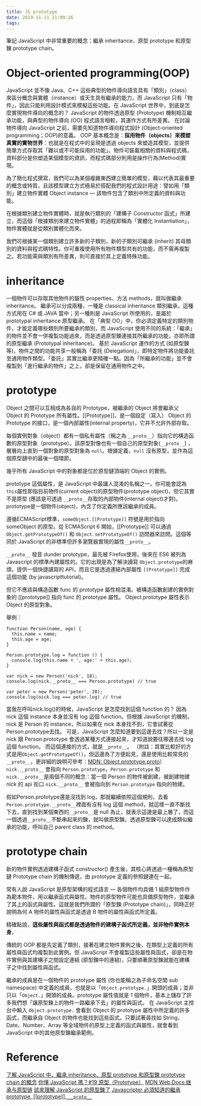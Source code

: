 ```yaml
---
title: JS prototype
date: 2019-11-11 21:09:26
tags:
---
```


筆記 JavaScript 中非常重要的概念：繼承 inheritance、原型 prototype 和原型鍊 prototype chain。

# Object-oriented programming(OOP)

JavaScript 並不像 Java、C++ 這些典型的物件導向語言具有「類別」（class）來區分概念與實體（instance）或天生具有繼承的能力，而 JavaScript 只有「物件」，因此只能利用設計模式來模擬這些功能。在 JavaScript 世界中，到底是怎麼實現物件導向的概念的？
JavaScript 的物件透過原型 (Prototype) 機制相互繼承功能，與典型的物件導向 (OO) 程式語言相較，其運作方式有所差異。
在討論 物件導向 JavaScript 之前，需要先知道物件導向程式設計 (Object-oriented programming；OOP)的意義。
OOP 基本概念是：**採用物件（objects）來模塑真實的實物世界**：也就是在程式中的呈現是透過 objects 來塑造其模型，並提供簡單方式存取其「難以或不可能採用的功能」。物件可裝載相關的資料與程式碼，資料部分是你塑造某個模型的資訊，而程式碼部分則用是操作行為(Method)實現。

為了簡化程式撰寫，我們可以為某個複雜東西建立簡單的模型，藉以代表其最重要的概念或特質，且該模型建立方式極易於搭配我們的程式設計用途：譬如用「類別」建立物件實體 Object instance — 該物件包含了類別中所定義的資料與功能。

在根據類別建立物件實體時，就是執行類別的「建構子 Constructor 函式」所建立，而這個「根據類別來建立物件實體」的過程即稱為「實體化 Instantiation」，物件實體就是從類別實體化而來。

我們可根據某一個類別建立許多新的子類別，新的子類別可繼承 (Inherit) 其母類別的資料與程式碼特性。你可重複使用所有物件類型共有的功能，而不需再複製之。若功能需與類別有所差異，則可直接於其上定義特殊功能。

# inheritance

一個物件可以存取其他物件的屬性 properties、方法 methods，就叫做繼承 inheritance。
繼承可以分成兩種，一種是 classical inheritance 類別繼承，這種方式用在 C# 或 JAVA 當中；另一種則是 JavaScript 所使用的，是屬於 prototypal inheritance 原型繼承。
在「典型 OO」中，你必須定義特定的類別物件，才能定義哪些類別所要繼承的類別，而 JavaScript 使用不同的系統：「繼承」的物件並不會一併複製功能過來，而是透過原型鍊連接其所繼承的功能，亦即所謂的原型繼承 (Prototypal inheritance)。
基於 JavaScript 運作的方式 (如原型鍊等)，物件之間的功能共享一般稱為「委託 (Delegation)」，即特定物件將功能委託至通用物件類型。「委託」其實比繼承更精確一點。因為「所繼承的功能」並不會複製到「進行繼承的物件」之上，卻是保留在通用物件之中。

# prototype

Object 之間可以互相成為各自的 Prototype，被繼承的 Object 將會繼承父 Object 的 Prototype 所有屬性。[[Prototype]]，是一個設定（寫入） Object 的 Prototype 的接口，是一個內部屬性(internal property)，它并不允許外部存取。

每個實例對象（object）都有一個私有屬性（稱之為 `__proto__`）指向它的構造函數的原型對象（prototype）。該原型對像也有一個自己的原型對象(`__proto__`) ，層層向上直到一個對象的原型對象為 `null`。根據定義，`null` 沒有原型，並作為這個原型鏈中的最後一個環節。

幾乎所有 JavaScript 中的對象都是位於原型鏈頂端的 Object 的實例。

prototype 這個屬性，是 JavaScript 中最讓人混淆的名稱之一。你可能會認為`this`屬性即指目前物件(current object)的原型物件(prototype object)，但它其實不是原型 (應該是可透過 `__proto__`存取的內部物件(internal object)才對)。prototype是一個物件(object)，內含了你定義所應該繼承的成員。

遵循ECMAScript標準，`someObject.[[Prototype]]` 符號是用於指向 someObject 的原型。從 ECMAScript 6 開始，[[Prototype]] 可以通過 `Object.getPrototypeOf()` 和 `Object.setPrototypeOf()` 訪問器來訪問。這個等同於 JavaScript 的非標準但許多瀏覽器實現的屬性`__proto__`。

`__proto__` 發音 dunder prototype，最先被 Firefox使用，後來在 ES6 被列為Javascript 的標準內建屬性的。它的出現是為了解決讀寫 `Object.prototype`的麻煩，提供一個快捷讀寫的 API，而且它是透過連結內部屬性 `[[Prototype]]` 完成這個功能 (by javascripttutorial)。

但它不應該與構造函數 func 的 prototype 屬性相混淆。被構造函數創建的實例對象的 [[prototype]] 指向 func 的 prototype 屬性。 Object.prototype 屬性表示 Object 的原型對象。

舉例：
```
function Person(name, age) {
  this.name = name;
  this.age = age;
}
  
Person.prototype.log = function () {
  console.log(this.name + ', age:' + this.age);
}
  
var nick = new Person('nick', 18);
console.log(nick.__proto__ === Person.prototype) // true

var peter = new Person('peter', 20);
console.log(nick.log === peter.log) // true
```

當我在呼叫nick.log()的時候，JavaScript 是怎麼找到這個 function 的？
因為 nick 這個 instance 本身並沒有 log 這個 function。但根據 JavaScript 的機制，nick 是 Person 的 instance，所以如果在 nick 本身找不到，它會試著從Person.prototype去找。
可是，JavaScript 怎麼知道要到這邊去找？所以一定是 nick 跟 Person.prototype 會透過某種方式連接起來，才知道說要往哪邊去找 log 這個 function。
而這個連接的方式，就是`__proto__`。
（附註：其實比較好的方式是用`Object.getPrototypeOf()`，但這邊為了方便起見，還是使用比較常見的`__proto__`，更詳細的說明可參考：[MDN: Object.prototype.proto](https://developer.mozilla.org/en-US/docs/Web/JavaScript/Reference/Global_Objects/Object/proto)）
`nick.__proto__` 會指向 `Person.prototype`，`Person.prototype` 和 `nick.__proto__`是兩個不同的概念：當一個 Person 的物件被創建，被創建物建 nick 的 api 街口 `nick.__proto__` 會被指向到 `Person.prototype` 指向的物建。

假如Person.prototype還是沒找到 log，那就繼續依照這個規則，去看`Person.prototype.__proto__`裡面有沒有 log 這個 method，就這樣一直不斷找下去，直到找到某個東西的`__proto__`是 null 為止，就表示這邊是最上層了，而這一個透過`__proto__`不斷串起來的鍊，就叫做原型鍊。透過原型鍊可以達成類似繼承的功能，呼叫自己 parent class 的 method。

# prototype chain

新的物件實例透過建構子函式 constructor() 產生後，其核心將透過一種稱為原型鏈 Prototype chain 的機制傳遞，由 prototype 定義的參照鏈連在一起。

常有人說 JavaScript 是原型架構的程式語言 — 各個物件均具備 1 組原型物件作為範本物件，用以繼承函式與屬性。物件的原型物件可能也具備原型物件，並繼承了其上的函式與屬性。這就是我們所謂的「原型鍊 (Prototype chain)」，同時正好說明為何 A 物件的屬性與函式是透過 B 物件的屬性與函式所定義。

精確點說，**這些屬性與函式都是透過物件的建構子函式所定義，並非物件實例本身**。

傳統的 OOP 都是先定義了類別，接著在建立物件實例之後，在類型上定義的所有屬性與函式均複製到此實例。但 JavaScript 不會複製這些屬性與函式，卻是在物件實例與其建構子之間設定連結 (原型鍊中的連結)，只要順著原型鍊就能在建構子之中找到屬性與函式。

繼承的成員是在一個物件的 prototype 屬性 (你也能稱之為子命名空間 sub namespace) 中定義的成員，也就是以「`Object.prototype.`」開頭的成員；並非只以「`Object.`」開頭的成員。prototype 屬性值就是 1 個物件，基本上儲存了許多我們想「讓原型鍊上的物件一路繼承下去」的屬性與函式。
在 JavaScript 主控台中輸入 `Object.prototype.` 會看到 Object 的 prototype 屬性中所定義的許多函式，而繼承自 Object 的物件也能找到這些函式。只要試著尋找如 String、Date、Number、Array 等全域物件的原型上定義的函式與屬性，就會看到 JavaScript 中的其他原型鍊繼承範例。

# Reference

[了解 JavaScript 中，繼承 inheritance、原型 prototype 和原型鍊 prototype chain 的概念](https://pjchender.blogspot.com/2016/06/javascriptprototypeprototype.html)
[你懂 JavaScript 嗎？#19 原型（Prototype）](https://cythilya.github.io/2018/10/26/prototype/)
[MDN Web Docs:继承与原型链](https://developer.mozilla.org/zh-CN/docs/Web/JavaScript/Inheritance_and_the_prototype_chain)
[該來理解 JavaScript 的原型鍊了](https://blog.techbridge.cc/2017/04/22/javascript-prototype/)
[Javascripter 必須知道的繼承 prototype, [[prototype]], `__proto__`](https://medium.com/@peterchang_82818/javascripter-%E5%BF%85%E9%A0%88%E7%9F%A5%E9%81%93%E7%9A%84%E7%B9%BC%E6%89%BF%E5%9B%A0%E5%AD%90-prototype-prototype-proto-object-class-inheritace-nodejs-%E7%89%A9%E4%BB%B6-%E7%B9%BC%E6%89%BF-54102240a8b4)
